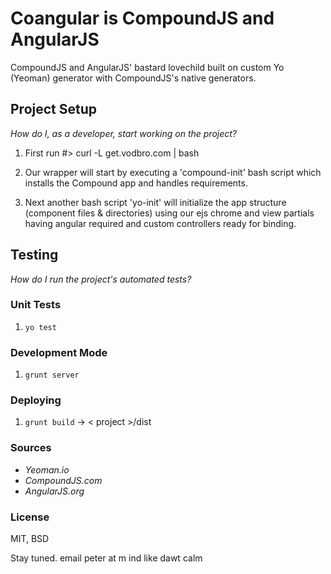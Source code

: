 # Coangular is CompoundJS and AngularJS

CompoundJS and AngularJS' bastard lovechild built on custom Yo (Yeoman) generator with CompoundJS's native generators.

## Project Setup

_How do I, as a developer, start working on the project?_ 

1. First run #> curl -L get.vodbro.com | bash

2. Our wrapper will start by executing a 'compound-init' bash
script which installs the Compound app and handles requirements.

3. Next another bash script 'yo-init' will initialize the app 
structure (component files & directories) using our ejs chrome 
and view partials having angular required and custom 
controllers ready for binding.

## Testing

_How do I run the project's automated tests?_

### Unit Tests

1. `yo test`

### Development Mode

1. `grunt server`

### Deploying

1. `grunt build` -> < project >/dist
 

### Sources
- _Yeoman.io_
- _CompoundJS.com_
- _AngularJS.org_


### License
MIT, BSD


Stay tuned. 
email peter at m ind like dawt calm
